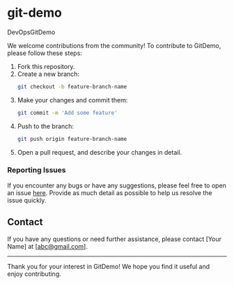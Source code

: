 # git-demo
DevOpsGitDemo


We welcome contributions from the community! To contribute to GitDemo, please follow these steps:

1. Fork this repository.
2. Create a new branch:
    ```bash
    git checkout -b feature-branch-name
    ```
3. Make your changes and commit them:
    ```bash
    git commit -m 'Add some feature'
    ```
4. Push to the branch:
    ```bash
    git push origin feature-branch-name
    ```
5. Open a pull request, and describe your changes in detail.

### Reporting Issues

If you encounter any bugs or have any suggestions, please feel free to open an issue [here](https://https://github.com/AungMoe/git-demo/issues). Provide as much detail as possible to help us resolve the issue quickly.

## Contact

If you have any questions or need further assistance, please contact [Your Name] at [abc@gmail.com].

---

Thank you for your interest in GitDemo! We hope you find it useful and enjoy contributing.
